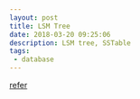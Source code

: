 ```yaml
---
layout: post
title: LSM Tree
date: 2018-03-20 09:25:06
description: LSM tree, SSTable
tags: 
 - database
---
```


[refer](https://yetanotherdevblog.com/lsm/)

